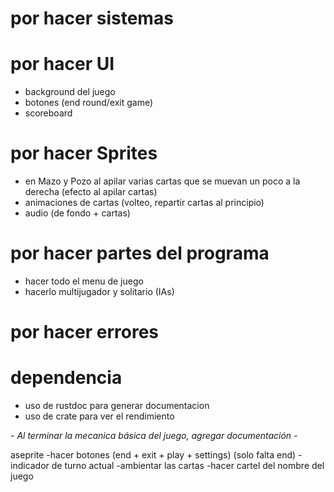 # por hacer sistemas

# por hacer UI
- background del juego
- botones (end round/exit game)
- scoreboard

# por hacer Sprites
- en Mazo y Pozo al apilar varias cartas que se muevan un poco a la derecha (efecto al apilar cartas)
- animaciones de cartas (volteo, repartir cartas al principio)
- audio (de fondo + cartas)

# por hacer partes del programa
- hacer todo el menu de juego
- hacerlo multijugador y solitario (IAs)

# por hacer errores

# dependencia
- uso de rustdoc para generar documentacion
- uso de crate para ver el rendimiento

_- Al terminar la mecanica básica del juego, agregar documentación -_

aseprite
-hacer botones (end + exit + play + settings) (solo falta end)
-indicador de turno actual
-ambientar las cartas
-hacer cartel del nombre del juego